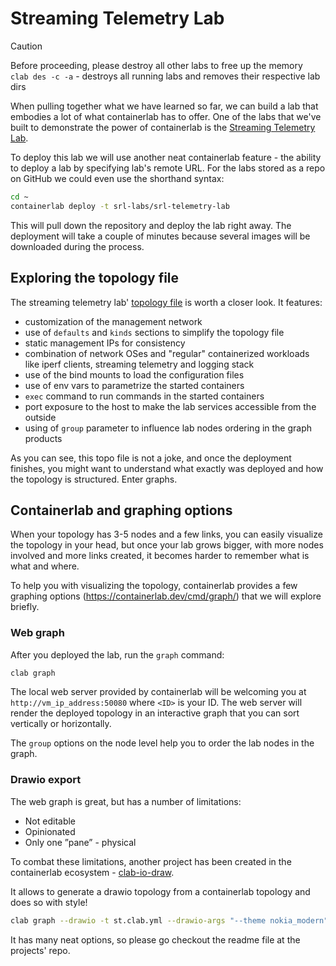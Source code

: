 # Streaming Telemetry Lab

> [!CAUTION]
> Before proceeding, please destroy all other labs to free up the memory  
> `clab des -c -a` - destroys all running labs and removes their respective lab dirs

When pulling together what we have learned so far, we can build a lab that embodies a lot of what containerlab has to offer. One of the labs that we've built to demonstrate the power of containerlab is the [Streaming Telemetry Lab](https://github.com/srl-labs/srl-telemetry-lab).

To deploy this lab we will use another neat containerlab feature - the ability to deploy a lab by specifying lab's remote URL. For the labs stored as a repo on GitHub we could even use the shorthand syntax:

```bash
cd ~
containerlab deploy -t srl-labs/srl-telemetry-lab
```

This will pull down the repository and deploy the lab right away.
The deployment will take a couple of minutes because several images will be downloaded during the process.

## Exploring the topology file

The streaming telemetry lab' [topology file](https://github.com/srl-labs/srl-telemetry-lab/blob/main/st.clab.yml) is worth a closer look. It features:

- customization of the management network
- use of `defaults` and `kinds` sections to simplify the topology file
- static management IPs for consistency
- combination of network OSes and "regular" containerized workloads like iperf clients, streaming telemetry and logging stack
- use of the bind mounts to load the configuration files
- use of env vars to parametrize the started containers
- `exec` command to run commands in the started containers
- port exposure to the host to make the lab services accessible from the outside
- using of `group` parameter to influence lab nodes ordering in the graph products

As you can see, this topo file is not a joke, and once the deployment finishes, you might want to understand what exactly was deployed and how the topology is structured. Enter graphs.

## Containerlab and graphing options

When your topology has 3-5 nodes and a few links, you can easily visualize the topology in your head, but once your lab grows bigger, with more nodes involved and more links created, it becomes harder to remember what is what and where.

To help you with visualizing the topology, containerlab provides a few graphing options (<https://containerlab.dev/cmd/graph/>) that we will explore briefly.

### Web graph

After you deployed the lab, run the `graph` command:

```bash
clab graph
```

The local web server provided by containerlab will be welcoming you at `http://vm_ip_address:50080` where `<ID>` is your ID. The web server will render the deployed topology in an interactive graph that you can sort vertically or horizontally.

The `group` options on the node level help you to order the lab nodes in the graph.

### Drawio export

The web graph is great, but has a number of limitations:

- Not editable
- Opinionated
- Only one ”pane” - physical

To combat these limitations, another project has been created in the containerlab ecosystem - [clab-io-draw](https://github.com/srl-labs/clab-io-draw).

It allows to generate a drawio topology from a containerlab topology and does so with style!

```bash
clab graph --drawio -t st.clab.yml --drawio-args "--theme nokia_modern"
```

It has many neat options, so please go checkout the readme file at the projects' repo.

### 
